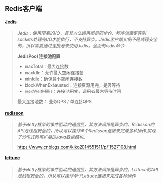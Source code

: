 ## Redis客户端

#### [Jedis](http://tool.oschina.net/uploads/apidocs/redis/clients/jedis/Jedis.html)

> *Jedis：使用阻塞的I/O，且其方法调用都是同步的，程序流需要等到sockets处理完I/O才能执行，不支持异步。Jedis客户端实例不是线程安全的，所以需要通过连接池来使用Jedis。全面的redis命令*
>
> **JedisPool 连接池配置**
>
> - maxTotal：最大连接数
> - maxIdle：允许最大空闲连接数
> - minIdle：确保最小空闲连接数
> - blockWhenExhausted：连接资源用完，是否等待
> - maxWaitMillis：连接池用完，调用者最大等待时间
>
> 最大连接池数： 业务QPS / 单连接QPS 

#### [redisson](https://redisson.org/)

> *基于Netty框架的事件驱动的通信层，其方法调用是异步的。Redisson的API是线程安全的，所以可以操作单个Redisson连接来完成各种操作,实现了分布式和可扩展的Java数据结构*。
>
> https://www.cnblogs.com/kiko2014551511/p/11527108.html

#### [lettuce](https://github.com/redisson/redisson)

> *基于Netty框架的事件驱动的通信层，其方法调用是异步的。Lettuce的API是线程安全的，所以可以操作单个Lettuce连接来完成各种操作*



